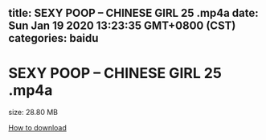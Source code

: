
title: SEXY POOP – CHINESE GIRL 25 .mp4a
date: Sun Jan 19 2020 13:23:35 GMT+0800 (CST)    
categories: baidu
---

# SEXY POOP – CHINESE GIRL 25 .mp4a
size: 28.80 MB
 
 

[How to download](https://bpcam.bemobtrk.com/go/2ceec3aa-1ca2-46d6-b9ff-aaa5c184517c?jno=17)